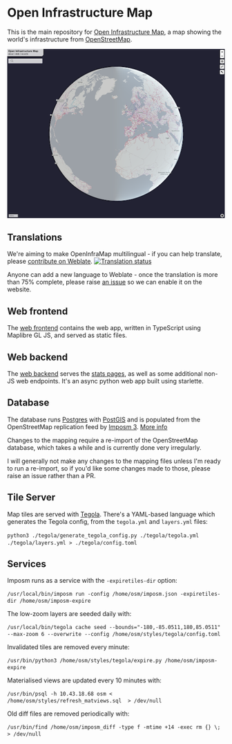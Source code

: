 # Open Infrastructure Map
This is the main repository for [Open Infrastructure Map](https://openinframap.org), a map showing the world's
infrastructure from [OpenStreetMap](https://www.openstreetmap.org).

![Screenshot of OpenInfraMap](./docs/screenshots/main.png)

## Translations
We're aiming to make OpenInfraMap multilingual - if you can help translate, please
[contribute on Weblate](https://hosted.weblate.org/engage/open-infrastructure-map/).
[![Translation status](https://hosted.weblate.org/widget/open-infrastructure-map/multi-auto.svg)](https://hosted.weblate.org/engage/open-infrastructure-map/)

Anyone can add a new language to Weblate - once the translation is more than 75% complete, please raise [an issue](https://github.com/openinframap/openinframap/issues) so we can enable it on the website.

## Web frontend

The [web frontend](web) contains the web app, written in TypeScript using Maplibre GL JS, and served as static files.

## Web backend

The [web backend](web-backend) serves the [stats pages](https://openinframap.org/stats), as well as
some additional non-JS web endpoints. It's an async python web app built using starlette.

## Database

The database runs [Postgres](https://www.postgresql.org/) with [PostGIS](https://postgis.net/) and
is populated from the OpenStreetMap replication feed by [Imposm 3](https://imposm.org/docs/imposm3/latest/).
[More info](./imposm)

Changes to the mapping require a re-import of the OpenStreetMap database, which takes
a while and is currently done very irregularly.

I will generally not make any changes to the mapping files unless I'm ready to run a re-import, so if you'd like some changes made to those, please raise an issue rather than a PR.

## Tile Server

Map tiles are served with [Tegola](https://tegola.io/). There's a YAML-based language
which generates the Tegola config, from the `tegola.yml` and `layers.yml` files:

`python3 ./tegola/generate_tegola_config.py ./tegola/tegola.yml ./tegola/layers.yml > ./tegola/config.toml`

## Services

Imposm runs as a service with the `-expiretiles-dir` option:

	/usr/local/bin/imposm run -config /home/osm/imposm.json -expiretiles-dir /home/osm/imposm-expire

The low-zoom layers are seeded daily with:

	/usr/local/bin/tegola cache seed --bounds="-180,-85.0511,180,85.0511" --max-zoom 6 --overwrite --config /home/osm/styles/tegola/config.toml

Invalidated tiles are removed every minute:

	/usr/bin/python3 /home/osm/styles/tegola/expire.py /home/osm/imposm-expire

Materialised views are updated every 10 minutes with:

	/usr/bin/psql -h 10.43.18.68 osm < /home/osm/styles/refresh_matviews.sql  > /dev/null

Old diff files are removed periodically with:

	/usr/bin/find /home/osm/imposm_diff -type f -mtime +14 -exec rm {} \; > /dev/null
